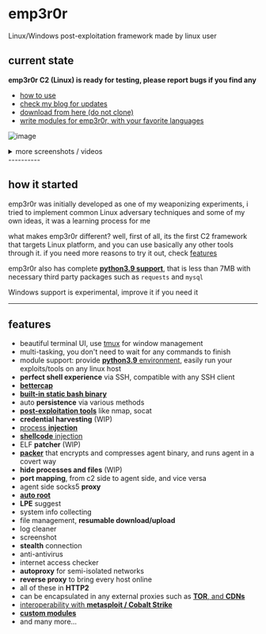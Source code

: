 # emp3r0r
Linux/Windows post-exploitation framework made by linux user

## current state

**emp3r0r C2 (Linux) is ready for testing, please report bugs if you find any**

- [how to use](https://github.com/jm33-m0/emp3r0r/wiki)
- [check my blog for updates](https://jm33.me)
- [download from here (do not clone)](https://github.com/jm33-m0/emp3r0r/releases)
- [write modules for emp3r0r, with your favorite languages](https://github.com/jm33-m0/emp3r0r/wiki/Write-modules-for-emp3r0r)

![image](https://user-images.githubusercontent.com/10167884/158535621-6c0ecbc5-47cb-4ad2-bbf6-4e625eef1f84.png)

<details><summary>more screenshots / videos</summary>

https://user-images.githubusercontent.com/10167884/155106403-ca6bd763-7f09-4aae-adc3-67f7a36f99ad.mp4

![c2](./img/c2transports.png)

</details>
----------

## how it started

emp3r0r was initially developed as one of my weaponizing experiments, i tried to implement common Linux adversary techniques and some of my own ideas, it was a learning process for me

what makes emp3r0r different? well, first of all, its the first C2 framework that targets Linux platform, and you can use basically any other tools through it. if you need more reasons to try it out, check [features](#features)

emp3r0r also has complete [**python3.9 support**](https://github.com/jm33-m0/emp3r0r/wiki/Write-modules-for-emp3r0r#python), that is less than 7MB with necessary third party packages such as `requests` and `mysql`

Windows support is experimental, improve it if you need it

----------

## features

* beautiful terminal UI, use [tmux](https://github.com/tmux/tmux) for window management
* multi-tasking, you don't need to wait for any commands to finish
* module support: provide [**python3.9** environment](https://github.com/jm33-m0/emp3r0r/releases/tag/v1.3.10), easily run your exploits/tools on any linux host
* **perfect shell experience** via SSH, compatible with any SSH client
* [**bettercap**](https://github.com/bettercap/bettercap)
* [**built-in static bash binary**](https://github.com/jm33-m0/emp3r0r/blob/master/core/lib/data/bash.go)
* auto **persistence** via various methods
* [**post-exploitation tools**](https://github.com/jm33-m0/emp3r0r/tree/master/core/modules/vaccine) like nmap, socat
* **credential harvesting** (WIP)
* [process **injection**](https://jm33.me/emp3r0r-injection.html)
* [**shellcode** injection](https://jm33.me/process-injection-on-linux.html)
* ELF **patcher** (WIP)
* [**packer**](https://github.com/jm33-m0/emp3r0r/tree/master/packer) that encrypts and compresses agent binary, and runs agent in a covert way
* **hide processes and files** (WIP)
* **port mapping**, from c2 side to agent side, and vice versa
* agent side socks5 **proxy**
* [**auto root**](https://github.com/jm33-m0/go-lpe)
* **LPE** suggest
* system info collecting
* file management, **resumable download/upload**
* log cleaner
* screenshot
* **stealth** connection
* anti-antivirus
* internet access checker
* **autoproxy** for semi-isolated networks
* **reverse proxy** to bring every host online
* all of these in **HTTP2**
* can be encapsulated in any external proxies such as [**TOR**, and **CDNs**](https://github.com/jm33-m0/emp3r0r/raw/master/img/c2transports.png)
* [interoperability with **metasploit / Cobalt Strike**](https://github.com/jm33-m0/emp3r0r/wiki/Interoperability-with-metasploit-and-other-C2-frameworks)
* [**custom modules**](https://github.com/jm33-m0/emp3r0r/wiki/Write-modules-for-emp3r0r)
* and many more...
